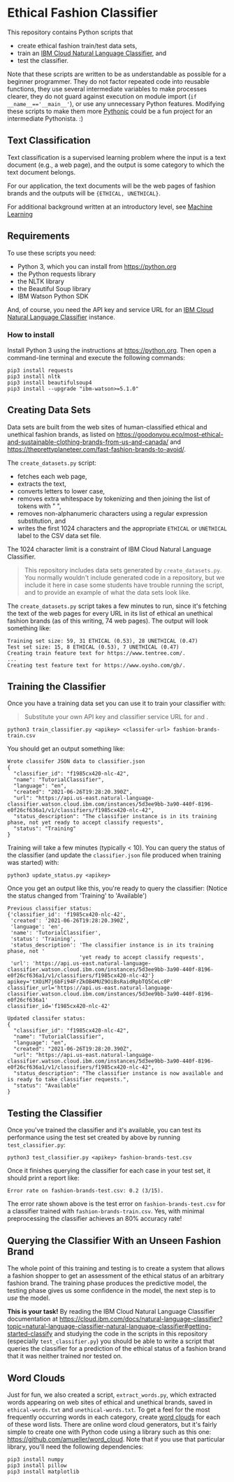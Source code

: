 # Ethical Fashion Classifier

This repository contains Python scripts that

-  create ethical fashion train/test data sets,
-  train an [IBM Cloud Natural Language Classifier](https://cloud.ibm.com/catalog/services/natural-language-classifier), and
-  test the classifier.

Note that these scripts are written to be as understandable as possible for a beginner programmer.  They do not factor repeated code into reusable functions, they use several intermediate variables to make processes clearer, they do not guard against execution on module import (`if __name__=='__main__'`), or use any unnecessary Python features.  Modifying these scripts to make them more [Pythonic](https://docs.python-guide.org/writing/style/) could be a fun project for an intermediate Pythonista. :)

## Text Classification

Text classification is a supervised learning problem where the input is a text document (e.g., a web page), and the output is some category to which the text document belongs.

For our application, the text documents will be the web pages of fashion brands and the outputs will be `{ETHICAL, UNETHICAL}`.

For additional background written at an introductory level, see [Machine Learning](machine-learning.md)

## Requirements

To use these scripts you need:

- Python 3, which you can install from https://python.org
- the Python requests library
- the NLTK library
- the Beautiful Soup library
- IBM Watson Python SDK

And, of course, you need the API key and service URL for an [IBM Cloud Natural Language Classifier](https://cloud.ibm.com/catalog/services/natural-language-classifier) instance.

### How to install

Install Python 3 using the instructions at https://python.org.  Then open a command-line terminal and execute the following commands:

```
pip3 install requests
pip3 install nltk
pip3 install beautifulsoup4
pip3 install --upgrade "ibm-watson>=5.1.0"
```

## Creating Data Sets

Data sets are built from the web sites of human-classified ethical and unethical fashion brands, as listed on https://goodonyou.eco/most-ethical-and-sustainable-clothing-brands-from-us-and-canada/ and https://theprettyplaneteer.com/fast-fashion-brands-to-avoid/.

The `create_datasets.py` script:

- fetches each web page,
- extracts the text,
- converts letters to lower case,
- removes extra whitespace by tokenizing and then joining the list of tokens with " ",
- removes non-alphanumeric characters using a regular expression substitution, and
- writes the first 1024 characters and the appropriate `ETHICAL` or `UNETHICAL` label to the CSV data set file.

The 1024 character limit is a constraint of IBM Cloud Natural Language Classifier.

> This repository includes data sets generated by `create_datasets.py`.  You normally wouldn't include generated code in a repository, but we include it here in case some students have trouble running the script, and to provide an example of what the data sets look like.

The `create_datasets.py` script takes a few minutes to run, since it's fetching the text of the web pages for every URL in its list of ethical an unethical fashion brands (as of this writing, 74 web pages).  The output will look something like:

```
Training set size: 59, 31 ETHICAL (0.53), 28 UNETHICAL (0.47)
Test set size: 15, 8 ETHICAL (0.53), 7 UNETHICAL (0.47)
Creating train feature text for https://www.tentree.com/.
...
Creating test feature text for https://www.oysho.com/gb/.
```

## Training the Classifier

Once you have a training data set you can use it to train your classifier with:

> Substitute your own API key and classifier service URL for <apikey> and <service-url>.

```
python3 train_classifier.py <apikey> <classifer-url> fashion-brands-train.csv
```

You should get an output something like:

```
Wrote classifer JSON data to classifier.json
{
  "classifier_id": "f1985cx420-nlc-42",
  "name": "TutorialClassifier",
  "language": "en",
  "created": "2021-06-26T19:28:20.390Z",
  "url": "https://api.us-east.natural-language-classifier.watson.cloud.ibm.com/instances/5d3ee9bb-3a90-440f-8196-e0f26cf636a1/v1/classifiers/f1985cx420-nlc-42",
  "status_description": "The classifier instance is in its training phase, not yet ready to accept classify requests",
  "status": "Training"
}
```

Training will take a few minutes (typically < 10).  You can query the status of the classifier (and update the `classifier.json` file produced when training was started) with:

```
python3 update_status.py <apikey>
```

Once you get an output like this, you're ready to query the classifier: (Notice the status changed from 'Training' to 'Available')

```
Previous classifier status:
{'classifier_id': 'f1985cx420-nlc-42',
 'created': '2021-06-26T19:28:20.390Z',
 'language': 'en',
 'name': 'TutorialClassifier',
 'status': 'Training',
 'status_description': 'The classifier instance is in its training phase, not '
                       'yet ready to accept classify requests',
 'url': 'https://api.us-east.natural-language-classifier.watson.cloud.ibm.com/instances/5d3ee9bb-3a90-440f-8196-e0f26cf636a1/v1/classifiers/f1985cx420-nlc-42'}
apikey='tXOiM7j6bFi94FrZkOB4MUZ9OiBsRaidRpbTQ5CeLc0P'
classifier_url='https://api.us-east.natural-language-classifier.watson.cloud.ibm.com/instances/5d3ee9bb-3a90-440f-8196-e0f26cf636a1'
classifier_id='f1985cx420-nlc-42'

Updated classifer status:
{
  "classifier_id": "f1985cx420-nlc-42",
  "name": "TutorialClassifier",
  "language": "en",
  "created": "2021-06-26T19:28:20.390Z",
  "url": "https://api.us-east.natural-language-classifier.watson.cloud.ibm.com/instances/5d3ee9bb-3a90-440f-8196-e0f26cf636a1/v1/classifiers/f1985cx420-nlc-42",
  "status_description": "The classifier instance is now available and is ready to take classifier requests.",
  "status": "Available"
}
```

## Testing the Classifier

Once you've trained the classifier and it's available, you can test its performance using the test set created by above by running `test_classifier.py`:

```
python3 test_classifier.py <apikey> fashion-brands-test.csv
```

Once it finishes querying the classifier for each case in your test set, it should print a report like:

```
Error rate on fashion-brands-test.csv: 0.2 (3/15).
```

The error rate shown above is the test error on `fashion-brands-test.csv` for a classifier trained with `fashion-brands-train.csv`.  Yes, with minimal preprocessing the classifier achieves an 80% accuracy rate!

## Querying the Classifier With an Unseen Fashion Brand

The whole point of this training and testing is to create a system that allows a fashion shopper to get an assessment of the ethical status of an arbitrary fashion brand.  The training phase produces the predictive model, the testing phase gives us some confidence in the model, the next step is to *use* the model.

**This is your task!**  By reading the IBM Cloud Natural Language Classifier documentation at https://cloud.ibm.com/docs/natural-language-classifier?topic=natural-language-classifier-natural-language-classifier#getting-started-classify and studying the code in the scripts in this repository (especially `test_classifier.py`) you should be able to write a script that queries the classifier for a prediction of the ethical status of a fashion brand that it was neither trained nor tested on.

## Word Clouds

Just for fun, we also created a script, `extract_words.py`, which extracted words appearing on web sites of ethical and unethical brands, saved in `ethical-words.txt` and `unethical-words.txt`.  To get a feel for the most frequently occurring words in each category, create [word clouds](https://en.wikipedia.org/wiki/Tag_cloud) for each of these word lists.  There are online word cloud generators, but it's fairly simple to create one with Python code using a library such as this one: https://github.com/amueller/word_cloud.  Note that if you use that particular library, you'll need the following dependencies:

```
pip3 install numpy
pip3 install pillow
pip3 install matplotlib
```
